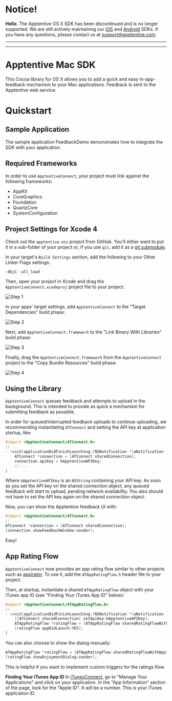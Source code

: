 # Notice!

**Hello**.  The Apptentive OS X SDK has been discontinued and is no longer supported.  We are still actively maintaining our [iOS](http://github.com/apptentive/apptentive-ios) and [Android](http://github.com/apptentive/apptentive-android) SDKs.  If you have any questions, please contact us at [support@apptentive.com](mailto:support@apptentive.com?subject=OSX%20Module).


---
---


Apptentive Mac SDK
==================

This Cocoa library for OS X allows you to add a quick and easy in-app-feedback
mechanism to your Mac applications. Feedback is sent to the Apptentive web
service.

Quickstart
==========

Sample Application
------------------
The sample application FeedbackDemo demonstrates how to integrate the SDK
with your application.


Required Frameworks
-------------------
In order to use `ApptentiveConnect`, your project must link against the
following frameworks:

* AppKit
* CoreGraphics
* Foundation
* QuartzCore
* SystemConfiguration

Project Settings for Xcode 4
----------------------------

Check out the `apptentive-osx` project from GitHub. You'll either want to put it in a
sub-folder of your project or, if you use `git`, add it as a [git submodule](http://help.github.com/submodules/).

In your target's `Build Settings` section, add the following to your Other Linker Flags settings:

`-ObjC -all_load`

Then, open your project in Xcode and drag the `ApptentiveConnect.xcodeproj` project file
to your project:

![Step 1](https://raw.github.com/apptentive/apptentive-osx/master/etc/screenshots/integration_step1.png)

In your apps' target settings, add `ApptentiveConnect` to the "Target Dependencies" build phase:

![Step 2](https://raw.github.com/apptentive/apptentive-osx/master/etc/screenshots/integration_step2.png)

Next, add `ApptentiveConnect.framework` to the "Link Binary With Libraries" build phase:

![Step 3](https://raw.github.com/apptentive/apptentive-osx/master/etc/screenshots/integration_step3.png)

Finally, drag the `ApptentiveConnect.framework` from the `ApptentiveConnect` project to the
"Copy Bundle Resources" build phase:

![Step 4](https://raw.github.com/apptentive/apptentive-osx/master/etc/screenshots/integration_step4.png)

Using the Library
-----------------

`ApptentiveConnect` queues feedback and attempts to upload in the background. This
is intended to provide as quick a mechanism for submitting feedback as possible.

In order for queued/interrupted feedback uploads to continue uploading, we
recommending instantiating `ATConnect` and setting the API key at application
startup, like:

``` objective-c
#import <ApptentiveConnect/ATConnect.h>
// ...
- (void)applicationDidFinishLaunching:(NSNotification *)aNotification {
    ATConnect *connection = [ATConnect sharedConnection];
    connection.apiKey = kApptentiveAPIKey;
    // ...
}
```

Where `kApptentiveAPIKey` is an `NSString` containing your API key. As soon
as you set the API key on the shared connection object, any queued feedback
will start to upload, pending network availability. You also should not have
to set the API key again on the shared connection object.

Now, you can show the Apptentive feedback UI with:

``` objective-c
#import <ApptentiveConnect/ATConnect.h>
// ...
ATConnect *connection = [ATConnect sharedConnection];
[connection showFeedbackWindow:sender];
```

Easy!

App Rating Flow
---------------
`ApptentiveConnect` now provides an app rating flow similar to other projects
such as [appirator](https://github.com/arashpayan/appirater). To use it, add
the `ATAppRatingFlow.h` header file to your project.

Then, at startup, instantiate a shared `ATAppRatingFlow` object with your
iTunes app ID (see "Finding Your iTunes App ID" below):

``` objective-c
#import <ApptentiveConnect/ATAppRatingFlow.h>
// ...
- (void)applicationDidFinishLaunching:(NSNotification *)aNotification {
    [[ATConnect sharedConnection] setApiKey:kApptentiveAPIKey];
    ATAppRatingFlow *ratingFlow = [ATAppRatingFlow sharedRatingFlowWithAppID:kApptentiveAppID];
    [ratingFlow appDidLaunch:YES];
}
```

You can also choose to show the dialog manually:

``` objective-c
ATAppRatingFlow *ratingFlow = [ATAppRatingFlow sharedRatingFlowWithAppID:kApptentiveAppID];
[ratingFlow showEnjoymentDialog:sender];
```

This is helpful if you want to implement custom triggers for the ratings
flow.

**Finding Your iTunes App ID**
In [iTunesConnect](https://itunesconnect.apple.com/), go to "Manage Your
Applications" and click on your application. In the "App Information"
section of the page, look for the "Apple ID". It will be a number. This is
your iTunes application ID.
